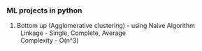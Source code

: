 ### ML projects in python

1) Bottom up (Agglomerative clustering) - using Naive Algorithm  
&nbsp;&nbsp;Linkage - Single, Complete, Average  
&nbsp;&nbsp;Complexity - O(n^3)

